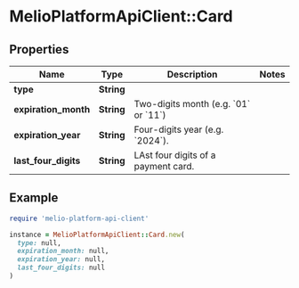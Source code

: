 # MelioPlatformApiClient::Card

## Properties

| Name | Type | Description | Notes |
| ---- | ---- | ----------- | ----- |
| **type** | **String** |  |  |
| **expiration_month** | **String** | Two-digits month (e.g. &#x60;01&#x60; or &#x60;11&#x60;) |  |
| **expiration_year** | **String** | Four-digits year (e.g. &#x60;2024&#x60;). |  |
| **last_four_digits** | **String** | LAst four digits of a payment card. |  |

## Example

```ruby
require 'melio-platform-api-client'

instance = MelioPlatformApiClient::Card.new(
  type: null,
  expiration_month: null,
  expiration_year: null,
  last_four_digits: null
)
```

